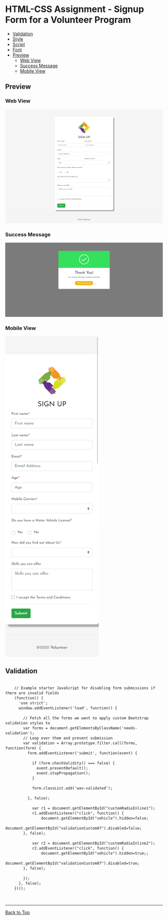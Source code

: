 # HTML-CSS Assignment - Signup Form for a Volunteer Program

- [Validation](#validation)
- [Style](assets/css)
- [Script](assets/js)
- [Font](assets/fonts)
- [Preview](#preview)
	- [Web View](#web-view)
	- [Success Message](#success-message)
	- [Mobile View](#mobile-view)

## Preview
### Web View
![GIT](assets/images/1.png "Web View")
### Success Message
![GIT](assets/images/2.png "Success Message")
### Mobile View
![GIT](assets/images/3.png "Mobile View")

## Validation

```

	// Example starter JavaScript for disabling form submissions if there are invalid fields
	(function() {
	  'use strict';
	  window.addEventListener('load', function() {
	  	
	    // Fetch all the forms we want to apply custom Bootstrap validation styles to
	    var forms = document.getElementsByClassName('needs-validation');
	    // Loop over them and prevent submission
	    var validation = Array.prototype.filter.call(forms, function(form) {
	      form.addEventListener('submit', function(event) {

	        if (form.checkValidity() === false) {
	          event.preventDefault();
	          event.stopPropagation();
	        }
	        
	        form.classList.add('was-validated');

	      }, false);

			var r1 = document.getElementById("customRadioInline1");
			r1.addEventListener("click", function() {
				document.getElementById("vehicle").hidden=false;
				document.getElementById("validationCustom07").disabled=false;
		}, false);

			var r2 = document.getElementById("customRadioInline2");
			r2.addEventListener("click", function() {
				document.getElementById("vehicle").hidden=true;;
				document.getElementById("validationCustom07").disabled=true;
		}, false);

	    });
	  }, false);
	})();

  
```


* * *
[Back to Top](#html-css-assignment---signup-form-for-a-volunteer-program)
